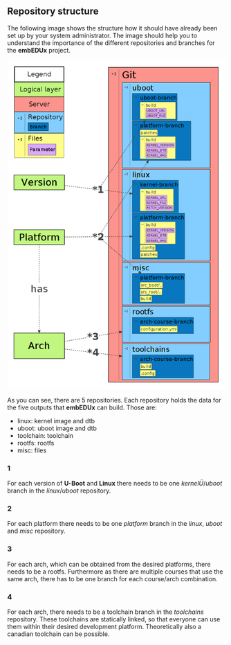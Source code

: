 ## Repository structure

The following image shows the structure how it should have already been set up
by your system administrator. The image should help you to understand the
importance of the different repositories and branches for the **embEDUx**
project. 

![Repository structure](img/repositories.png)

As you can see, there are 5 repositories. Each repository holds the data for the
five outputs that **embEDUx** can build. Those are:

* linux: kernel image and dtb
* uboot: uboot image and dtb
* toolchain: toolchain
* rootfs: rootfs
* misc: files

### 1
For each version of **U-Boot** and **Linux** there needs to be one
*kernelÜ*/*uboot* branch in the *linux*/*uboot* repository.

### 2
For each platform there needs to be one *platform* branch in the *linux*,
*uboot* and *misc* repository.

### 3
For each arch, which can be obtained from the desired platforms, there needs to
be a rootfs. Furthermore as there are multiple courses that use the same arch,
there has to be one branch for each course/arch combination.

### 4
For each arch, there needs to be a toolchain branch in the *toolchains*
repository. These toolchains are statically linked, so that everyone can use
them within their desired development platform. Theoretically also a canadian
toolchain can be possible.
